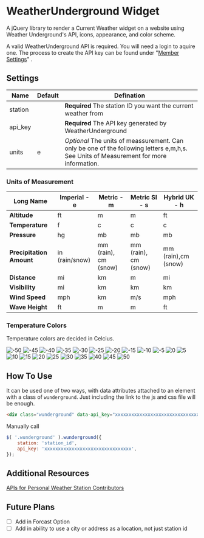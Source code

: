 # WeatherUnderground Widget
A jQuery library to render a Current Weather widget on a website using Weather Underground's API, icons, appearance, and color scheme.

A valid WeatherUnderground API is required.  You will need a login to aquire one.  The process to create the API key can be found under "[Member Settings](https://www.wunderground.com/member/api-keys)" .

## Settings
Name | Default | Defination
------------ | ------------- | -------------
station | | **Required** The station ID you want the current weather from
api_key | | **Required** The API key generated by WeatherUnderground
units | e | *Optional* The units of meassurement.  Can only be one of the following letters e,m,h,s. See Units of Measurement for more information.

### Units of Measurement

Long Name | Imperial - e | Metric - m | Metric SI - s | Hybrid UK - h
------------ | ------------ | ------------ | ------------ | ------------
**Altitude** | ft | m | m | ft
**Temperature** | f | c | c | c
**Pressure** | hg | mb | mb | mb
**Precipitation Amount** | in (rain/snow) | mm (rain), cm (snow) | mm (rain), cm (snow) | mm (rain),cm (snow)
**Distance** | mi | km | m | mi
**Visibility** | mi | km | km | km
**Wind Speed** | mph | km | m/s | mph
**Wave Height** | ft | m | m | ft

### Temperature Colors
Temperature colors are decided in Celcius.

![-50](https://via.placeholder.com/30/140f1e/FFFFFF?text=-50)
![-45](https://via.placeholder.com/30/4d026c/FFFFFF?text=-45)
![-40](https://via.placeholder.com/30/7c007a/FFFFFF?text=-40)
![-35](https://via.placeholder.com/30/ae00af/FFFFFF?text=-35)
![-30](https://via.placeholder.com/30/dd07de/000000?text=-30)
![-25](https://via.placeholder.com/30/ec04fe/000000?text=-25)
![-20](https://via.placeholder.com/30/9101ff/000000?text=-20)
![-15](https://via.placeholder.com/30/041cfc/000000?text=-15)
![-10](https://via.placeholder.com/30/0572f8/000000?text=-10)
![-5](https://via.placeholder.com/30/17c6f1/000000?text=-5)
![0](https://via.placeholder.com/30/00e6ff/000000?text=+0+)
![5](https://via.placeholder.com/30/7fff05/000000?text=5)
![10](https://via.placeholder.com/30/cdfe01/000000?text=10)
![15](https://via.placeholder.com/30/ffe105/000000?text=15)
![20](https://via.placeholder.com/30/fdaf00/000000?text=20)
![25](https://via.placeholder.com/30/fa8301/000000?text=25)
![30](https://via.placeholder.com/30/ff0000/000000?text=30)
![35](https://via.placeholder.com/30/ff5c60/000000?text=35)
![40](https://via.placeholder.com/30/f98888/000000?text=40)
![45](https://via.placeholder.com/30/feb7b6/000000?text=45)
![50](https://via.placeholder.com/30/fbeae9/000000?text=50)

## How To Use
It can be used one of two ways, with data attributes attached to an element with a class of `wunderground`.  Just including the link to the js and css file will be enough.
```html
<div class="wunderground" data-api_key="xxxxxxxxxxxxxxxxxxxxxxxxxxxxxxxx" data-station="station_id"></div>
```

Manually call
```javascript
$( '.wunderground' ).wunderground({
    station: 'station_id',
    api_key: 'xxxxxxxxxxxxxxxxxxxxxxxxxxxxxxxx',
});
```

## Additional Resources
[APIs for Personal Weather Station Contributors](https://docs.google.com/document/d/1eKCnKXI9xnoMGRRzOL1xPCBihNV2rOet08qpE_gArAY/edit)

## Future Plans
- [ ] Add in Forcast Option
- [ ] Add in ability to use a city or address as a location, not just station id
